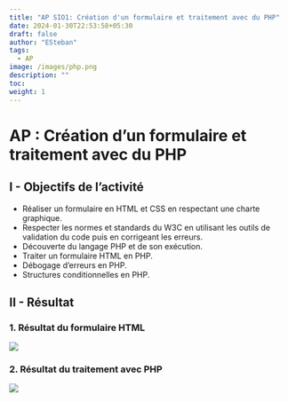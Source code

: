 ```yaml
---
title: "AP SIO1: Création d'un formulaire et traitement avec du PHP"
date: 2024-01-30T22:53:58+05:30
draft: false
author: "ESteban"
tags:
  - AP
image: /images/php.png
description: ""
toc: 
weight: 1
---
```


# AP : Création d’un formulaire et traitement avec du PHP
## I - Objectifs de l’activité

- Réaliser un formulaire en HTML et CSS en respectant une charte graphique.
- Respecter les normes et standards du W3C en utilisant les outils de validation du code puis en corrigeant les erreurs.
- Découverte du langage PHP et de son exécution.
- Traiter un formulaire HTML en PHP.
- Débogage d’erreurs en PHP.
- Structures conditionnelles en PHP.

## II - Résultat
### 1. Résultat du formulaire HTML

![](/images/resultat.png)

### 2. Résultat du traitement avec PHP

![](/images/resultat_mod.png)
